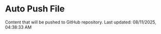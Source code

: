 # Auto Push File

Content that will be pushed to GitHub repository.
Last updated: 08/11/2025, 04:38:33 AM